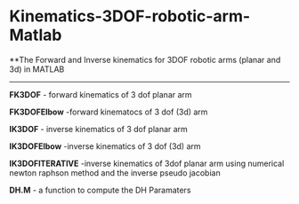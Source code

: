 # Kinematics-3DOF-robotic-arm-Matlab
**The Forward and Inverse kinematics for 3DOF robotic arms (planar and 3d) in MATLAB
******
**FK3DOF** - forward kinematics of 3 dof planar arm 


**FK3DOFElbow** -forward kinematocs of 3 dof (3d) arm 


**IK3DOF** - inverse kinematics of 3 dof planar arm


**IK3DOFElbow** -inverse kinematics of 3 dof (3d) arm 


**IK3DOFITERATIVE** -inverse kinematics of 3dof planar arm using numerical newton raphson method and the inverse pseudo jacobian


**DH.M** - a function to compute the DH Paramaters 
